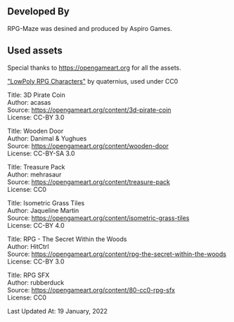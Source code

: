 ## Developed By

RPG-Maze was desined and produced by Aspiro Games.

## Used assets

Special thanks to https://opengameart.org for all the assets.

["LowPoly RPG Characters"](https://opengameart.org/content/lowpoly-rpg-characters) by quaternius, used under CC0
  
Title: 3D Pirate Coin  
Author: acasas  
Source: https://opengameart.org/content/3d-pirate-coin  
License: CC-BY 3.0  
  
Title: Wooden Door  
Author: Danimal & Yughues  
Source: https://opengameart.org/content/wooden-door  
License: CC-BY-SA 3.0  
  
Title: Treasure Pack  
Author: mehrasaur  
Source: https://opengameart.org/content/treasure-pack  
License: CC0  
  
Title: Isometric Grass Tiles  
Author: Jaqueline Martin  
Source: https://opengameart.org/content/isometric-grass-tiles  
License: CC-BY 4.0  
  
Title: RPG - The Secret Within the Woods  
Author: HitCtrl  
Source: https://opengameart.org/content/rpg-the-secret-within-the-woods  
License: CC-BY 3.0  
  
Title: RPG SFX  
Author: rubberduck  
Source: https://opengameart.org/content/80-cc0-rpg-sfx  
License: CC0  
  
Last Updated At: 19 January, 2022
